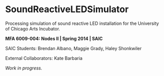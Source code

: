 SoundReactiveLEDSimulator
=========================

Processing simulation of sound reactive LED installation for the University of Chicago Arts Incubator.

**MFA 6009-004: Nodes II | Spring 2014 | SAIC**

SAIC Students: Brendan Albano, Maggie Grady, Haley Shonkwiler

External Collaborators: Kate Barbaria

*Work in progress.*
